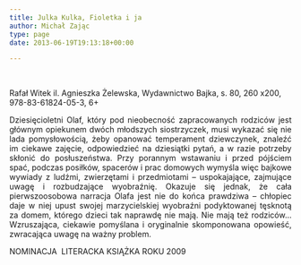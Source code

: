 ```yaml
---
title: Julka Kulka, Fioletka i ja
author: Michał Zając
type: page
date: 2013-06-19T19:13:18+00:00

---
```

&nbsp;

Rafał Witek il. Agnieszka Żelewska, Wydawnictwo Bajka, s. 80, 260 x200, 978-83-61824-05-3, 6+

<p style="text-align: justify;">
  Dziesięcioletni Olaf, który pod nieobecność zapracowanych rodziców jest głównym opiekunem dwóch młodszych siostrzyczek, musi wykazać się nie lada pomysłowością, żeby opanować temperament dziewczynek, znaleźć im ciekawe zajęcie, odpowiedzieć na dziesiątki pytań, a w razie potrzeby skłonić do posłuszeństwa. Przy porannym wstawaniu i przed pójściem spać, podczas posiłków, spacerów i prac domowych wymyśla więc bajkowe wywiady z ludźmi, zwierzętami i przedmiotami – uspokajające, zajmujące uwagę i rozbudzające wyobraźnię. Okazuje się jednak, że cała pierwszoosobowa narracja Olafa jest nie do końca prawdziwa – chłopiec daje w niej upust swojej marzycielskiej wyobraźni podyktowanej tęsknotą za domem, którego dzieci tak naprawdę nie mają. Nie mają też rodziców… Wzruszająca, ciekawie pomyślana i oryginalnie skomponowana opowieść, zwracająca uwagę na ważny problem.
</p>

NOMINACJA  LITERACKA KSIĄŻKA ROKU 2009